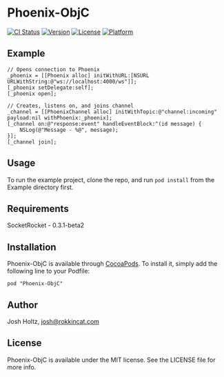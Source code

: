 # Phoenix-ObjC

[![CI Status](http://img.shields.io/travis/rokkincat/Phoenix-ObjC.svg?style=flat)](https://travis-ci.org/rokkincat/Phoenix-ObjC)
[![Version](https://img.shields.io/cocoapods/v/Phoenix-ObjC.svg?style=flat)](http://cocoadocs.org/docsets/Phoenix-ObjC)
[![License](https://img.shields.io/cocoapods/l/Phoenix-ObjC.svg?style=flat)](http://cocoadocs.org/docsets/Phoenix-ObjC)
[![Platform](https://img.shields.io/cocoapods/p/Phoenix-ObjC.svg?style=flat)](http://cocoadocs.org/docsets/Phoenix-ObjC)

## Example

```objc
// Opens connection to Phoenix
_phoenix = [[Phoenix alloc] initWithURL:[NSURL URLWithString:@"ws://localhost:4000/ws"]];
[_phoenix setDelegate:self];
[_phoenix open];

// Creates, listens on, and joins channel
_channel = [[PhoenixChannel alloc] initWithTopic:@"channel:incoming" payload:nil withPhoenix:_phoenix];
[_channel on:@"response:event" handleEventBlock:^(id message) {
    NSLog(@"Message - %@", message);
}];
[_channel join];
```

## Usage

To run the example project, clone the repo, and run `pod install` from the Example directory first.

## Requirements

SocketRocket - 0.3.1-beta2

## Installation

Phoenix-ObjC is available through [CocoaPods](http://cocoapods.org). To install
it, simply add the following line to your Podfile:

    pod "Phoenix-ObjC"

## Author

Josh Holtz, josh@rokkincat.com

## License

Phoenix-ObjC is available under the MIT license. See the LICENSE file for more info.

